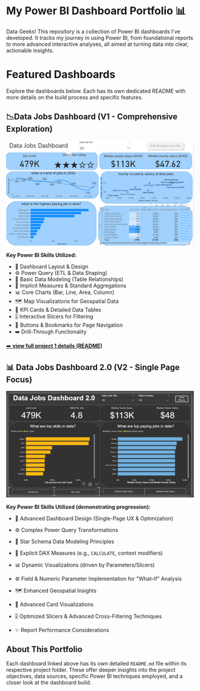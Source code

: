 # My Power BI Dashboard Portfolio 📊

Data Geeks! This repository is a collection of Power BI dashboards I've developed. It tracks my journey in using Power BI, from foundational reports to more advanced interactive analyses, all aimed at turning data into clear, actionable insights.

# Featured Dashboards
Explore the dashboards below. Each has its own dedicated README with more details on the build process and specific features.

## 📉Data Jobs Dashboard (V1 - Comprehensive Exploration)
![Dashboard page 1](/images/project_1_page_1.png)

**Key Power BI Skills Utilized:**
* 🎨 Dashboard Layout & Design
* ⚙️ Power Query (ETL & Data Shaping)
* 🔗 Basic Data Modeling (Table Relationships)
* 🧮 Implicit Measures & Standard Aggregations
* 📊 Core Charts (Bar, Line, Area, Column)
* 🗺️ Map Visualizations for Geospatial Data
* 🔢 KPI Cards & Detailed Data Tables
* 🎚️ Interactive Slicers for Filtering
* 🔘 Buttons & Bookmarks for Page Navigation
* ➡️ Drill-Through Functionality

[➡️ **view full project 1 details (README)**](/Data_Jobs_v1/README.md)


## 📊 Data Jobs Dashboard 2.0 (V2 - Single Page Focus)

![Dashboard Page 1](/images/project_2_page_1.png)

**Key Power BI Skills Utilized (demonstrating progression):**
* 🎨 Advanced Dashboard Design (Single-Page UX & Optimization)

* ⚙️ Complex Power Query Transformations
* 🔗 Star Schema Data Modeling Principles
* 🧮 Explicit DAX Measures (e.g., `CALCULATE`, context modifiers)
* 📊 Dynamic Visualizations (driven by Parameters/Slicers)
* ⚙️ Field & Numeric Parameter Implementation for "What-If" Analysis
* 🗺️ Enhanced Geospatial Insights
* 🔢 Advanced Card Visualizations
* 🎚️ Optimized Slicers & Advanced Cross-Filtering Techniques
* ✨ Report Performance Considerations

## About This Portfolio
Each dashboard linked above has its own detailed `README.md` file within its respective project folder. These offer deeper insights into the project objectives, data sources, specific Power BI techniques employed, and a closer look at the dashboard build.
